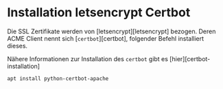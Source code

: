 # Installation letsencrypt Certbot

Die SSL Zertifikate werden von [letsencrypt][letsencrypt] bezogen. Deren ACME Client nennt sich [`certbot`][certbot], folgender Befehl installiert dieses.

Nähere Informationen zur Installation des `certbot` gibt es [hier][certbot-installation]

```bash
apt install python-certbot-apache
```
